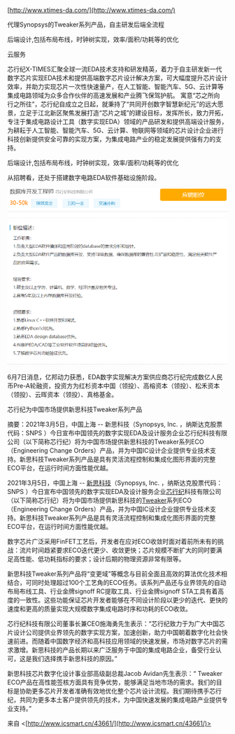 [http://www.xtimes-da.com/](http://www.xtimes-da.com/)

代理Synopsys的Tweaker系列产品，自主研发后端全流程

后端设计,包括布局布线，时钟树实现，效率/面积/功耗等的优化

云服务

芯行纪X-TIMES汇聚全球一流EDA技术支持和研发精英，着力于自主研发新一代数字芯片实现EDA技术和提供高端数字芯片设计解决方案，可大幅度提升芯片设计效率，并助力实现芯片一次性快速量产，在人工智能、智能汽车、5G、云计算等集成电路领域为众多合作伙伴的高速发展和产业腾飞保驾护航。 寓意“芯之所向 行之所往”，芯行纪自成立之日起，就秉持了“共同开创数字智慧新纪元”的远大愿景，立足于江北新区聚焦发展打造“芯片之城”的建设目标，发挥所长，致力开拓，专注于集成电路设计工具（数字实现EDA）领域的产品研发和提供高端设计服务，为耕耘于人工智能、智能汽车、5G、云计算、物联网等领域的芯片设计企业进行科技创新提供安全可靠的实现方案，为集成电路产业的稳定发展提供强有力的支持。

后端设计,包括布局布线，时钟树实现，效率/面积/功耗等的优化

从招聘看，还处于搭建数字电路EDA软件基础设施阶段。

![数 据 库 开 发 工 程 师](attachments/芯行纪/87cf602ac4514f48f22a48c48f8e40e3_MD5.png)

6月7日消息，亿邦动力获悉，EDA数字实现解决方案供应商芯行纪完成数亿人民币Pre-A轮融资，投资方为红杉资本中国（领投）、高榕资本（领投）、松禾资本（领投）、云晖资本（领投）、真格基金。

芯行纪为中国市场提供新思科技Tweaker系列产品

摘要：2021年3月5日，中国上海 -- 新思科技（Synopsys, Inc. ，纳斯达克股票代码：SNPS ）今日宣布中国领先的数字实现EDA及设计服务企业芯行纪科技有限公司（以下简称芯行纪）将为中国市场提供新思科技的Tweaker系列ECO（Engineering Change Orders）产品，并为中国IC设计企业提供专业技术支持。新思科技Tweaker系列产品是具有灵活流程控制和集成化图形界面的完整ECO平台，在运行时间方面性能优越。

2021年3月5日，中国上海 -- [新思科技](http://www.icsmart.cn/tag/%e6%96%b0%e6%80%9d%e7%a7%91%e6%8a%80/)（Synopsys, Inc. ，纳斯达克股票代码：SNPS ）今日宣布中国领先的数字实现EDA及设计服务企业[芯行纪](http://www.icsmart.cn/tag/%e8%8a%af%e8%a1%8c%e7%ba%aa/)科技有限公司（以下简称芯行纪）将为中国市场提供新思科技的[Tweaker](http://www.icsmart.cn/tag/tweaker/)系列ECO（Engineering Change Orders）产品，并为中国IC设计企业提供专业技术支持。新思科技Tweaker系列产品是具有灵活流程控制和集成化图形界面的完整ECO平台，在运行时间方面性能优越。

数字芯片广泛采用FinFET工艺后，开发者在应对ECO收敛时面对着前所未有的挑战：流片时间趋紧要求ECO迭代更少、收敛更快；芯片规模不断扩大的同时要满足高性能、低功耗指标的要求；设计后期的物理资源非常有限等。

新思科技Tweaker系列产品将“变更域”等概念与目前全面且高效的算法优化技术相结合，可同时处理超过100个工艺角的ECO任务。该系列产品还与业界领先的自动布局布线工具、行业金牌signoff RC提取工具、行业金牌signoff STA工具有着高度的一致性。这些功能保证芯片开发者能够在不同设计阶段以更少的迭代、更快的速度和更高的质量实现大规模数字集成电路时序和功耗的ECO收敛。

芯行纪科技有限公司董事长兼CEO施海勇先生表示：“芯行纪致力于为广大中国芯片设计公司提供业界领先的数字实现方案，加速创新，助力中国朝着数字化社会快速前进。而随着中国数字经济和高科技应用领域的快速发展，市场对数字芯片的需求激增。新思科技的产品长期以来广泛服务于中国的集成电路企业，备受行业认可，这是我们选择携手新思科技的原因。”

新思科技芯片数字化设计事业部高级副总裁Jacob Avidan先生表示：“ Tweaker ECO产品在高性能签核方面具有竞争优势，能够满足当地市场的需求。我们的目标是协助更多芯片开发者准确有效地优化整个芯片设计流程。我们期待携手芯行纪，共同为更多本土客户提供领先的技术，为中国快速发展的集成电路产业提供专业支持。”

来自 <[http://www.icsmart.cn/43661/](http://www.icsmart.cn/43661/)>